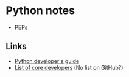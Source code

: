 # Python notes


* [PEPs](peps.md)


## Links

* [Python developer's guide](https://github.com/python/devguide)
* [List of core developers](https://hg.python.org/committers.txt) (No list on
GitHub?)
